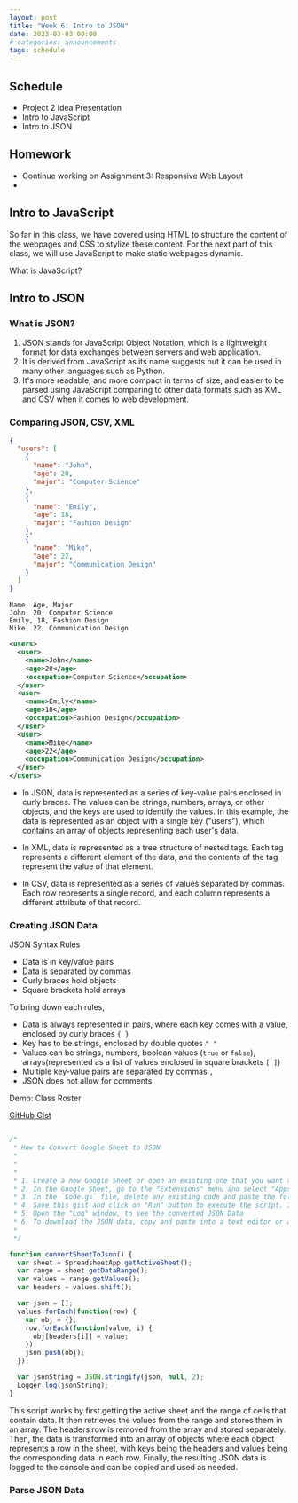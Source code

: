 ```yaml
---
layout: post
title: "Week 6: Intro to JSON"
date: 2023-03-03 00:00
# categories: announcements
tags: schedule
---
```


## Schedule
- Project 2 Idea Presentation
- Intro to JavaScript
- Intro to JSON

## Homework
- Continue working on Assignment 3: Responsive Web Layout
-


## Intro to JavaScript

So far in this class, we have covered using HTML to structure the content of the webpages and CSS to stylize these content. For the next part of this class, we will use JavaScript to make static webpages dynamic.

What is JavaScript?

## Intro to JSON

### What is JSON?

1. JSON stands for JavaScript Object Notation, which is a lightweight format for data exchanges between servers and web application.
2. It is derived from JavaScript as its name suggests but it can be used in many other languages such as Python.
3. It's more readable, and more compact in terms of size, and easier to be parsed using JavaScript comparing to other data formats such as XML and CSV when it comes to web development.

### Comparing JSON, CSV, XML

```json
{
  "users": [
    {
      "name": "John",
      "age": 20,
      "major": "Computer Science"
    },
    {
      "name": "Emily",
      "age": 18,
      "major": "Fashion Design"
    },
    {
      "name": "Mike",
      "age": 22,
      "major": "Communication Design"
    }
  ]
}
```

```csv
Name, Age, Major
John, 20, Computer Science
Emily, 18, Fashion Design
Mike, 22, Communication Design
```

```xml
<users>
  <user>
    <name>John</name>
    <age>20</age>
    <occupation>Computer Science</occupation>
  </user>
  <user>
    <name>Emily</name>
    <age>18</age>
    <occupation>Fashion Design</occupation>
  </user>
  <user>
    <name>Mike</name>
    <age>22</age>
    <occupation>Communication Design</occupation>
  </user>
</users>
```

- In JSON, data is represented as a series of key-value pairs enclosed in curly braces. The values can be strings, numbers, arrays, or other objects, and the keys are used to identify the values. In this example, the data is represented as an object with a single key ("users"), which contains an array of objects representing each user's data.

- In XML, data is represented as a tree structure of nested tags. Each tag represents a different element of the data, and the contents of the tag represent the value of that element.

- In CSV, data is represented as a series of values separated by commas. Each row represents a single record, and each column represents a different attribute of that record.

### Creating JSON Data
JSON Syntax Rules
- Data is in key/value pairs
- Data is separated by commas
- Curly braces hold objects
- Square brackets hold arrays

To bring down each rules,
- Data is always represented in pairs, where each key comes with a value, enclosed by curly braces `{ }`
- Key has to be strings, enclosed by double quotes `" "`
- Values can be strings, numbers, boolean values (`true` or `false`), arrays(represented as a list of values enclosed in square brackets `[ ]`)
- Multiple key-value pairs are separated by commas `,`
- JSON does not allow for comments

Demo: Class Roster

[GitHub Gist](https://gist.github.com/lilanyang/4654e594513071378f958a93e2364d6f)

```js

/*
 * How to Convert Google Sheet to JSON
 *
 * 
 * 
 * 1. Create a new Google Sheet or open an existing one that you want to convert to JSON.
 * 2. In the Google Sheet, go to the "Extensions" menu and select "Apps Script".
 * 3. In the `Code.gs` file, delete any existing code and paste the following code:
 * 4. Save this gist and click on "Run" button to execute the script. If prompted, make sure to grant access to your Google Sheet.
 * 5. Open the "Log" window, to see the converted JSON Data
 * 6. To download the JSON data, copy and paste into a text editor or a JSON formatter such as https://jsonformatter.curiousconcept.com/
 *
 */

function convertSheetToJson() {
  var sheet = SpreadsheetApp.getActiveSheet();
  var range = sheet.getDataRange();
  var values = range.getValues();
  var headers = values.shift();

  var json = [];
  values.forEach(function(row) {
    var obj = {};
    row.forEach(function(value, i) {
      obj[headers[i]] = value;
    });
    json.push(obj);
  });

  var jsonString = JSON.stringify(json, null, 2);
  Logger.log(jsonString);
}
```

This script works by first getting the active sheet and the range of cells that contain data. It then retrieves the values from the range and stores them in an array. The headers row is removed from the array and stored separately. Then, the data is transformed into an array of objects where each object represents a row in the sheet, with keys being the headers and values being the corresponding data in each row. Finally, the resulting JSON data is logged to the console and can be copied and used as needed.

### Parse JSON Data



